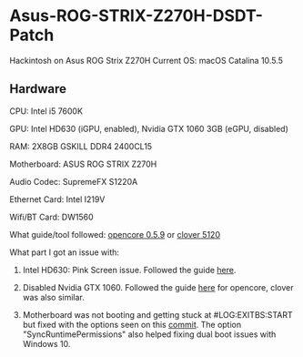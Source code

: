 
# Asus-ROG-STRIX-Z270H-DSDT-Patch

 Hackintosh on Asus ROG Strix Z270H
 Current OS: macOS Catalina 10.5.5

## Hardware

 CPU: Intel i5 7600K

 GPU: Intel HD630 (iGPU, enabled), Nvidia GTX 1060 3GB (eGPU, disabled)

 RAM: 2X8GB GSKILL DDR4 2400CL15

 Motherboard: ASUS ROG STRIX Z270H

 Audio Codec: SupremeFX S1220A

 Ethernet Card: Intel I219V

 Wifi/BT Card: DW1560

 What guide/tool followed: [opencore 0.5.9](https://dortania.github.io/OpenCore-Install-Guide) or [clover 5120](https://hackintosh.gitbook.io/-r-hackintosh-vanilla-desktop-guide/)

 What part I got an issue with:

 1. Intel HD630: Pink Screen issue. Followed the guide [here](https://hackintosh.gitbook.io/-r-hackintosh-vanilla-desktop-guide/config.plist-per-hardware/coffee-lake#pink-purple-tint).
 
 2. Disabled Nvidia GTX 1060. Followed the guide [here](https://dortania.github.io/OpenCore-Install-Guide/extras/spoof.html#deviceproperties-method) for opencore, clover was also similar.
 
 3. Motherboard was not booting and getting stuck at #LOG:EXITBS:START but fixed with the options seen on this [commit](https://github.com/brosahay/Asus-ROG-STRIX-Z270H-DSDT-Patch/commit/c82882697983e746bfa0c8ee6cc9bde210e2b9d1). The option "SyncRuntimePermissions" also helped fixing dual boot issues with Windows 10.
